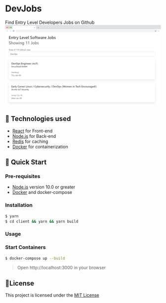 # DevJobs

Find Entry Level Developers Jobs on Github
![alt Mockup](.github/mockup.png)

## 🔨 Technologies used

- [React](http://reactjs.org/) for Front-end
- [Node.js](https://nodejs.org/en/) for Back-end
- [Redis](https://redis.io/) for caching
- [Docker](https://docs.docker.com/) for containerization

## 🚀 Quick Start

### Pre-requisites

- [Node.js](https://nodejs.org/en/) version 10.0 or greater
- [Docker](https://docs.docker.com/) and docker-compose

### Installation

```bash
$ yarn
$ cd client && yarn && yarn build
```

### Usage

### Start Containers

```bash
$ docker-compose up --build
```

> Open http://localhost:3000 in your browser

## 📝License

This project is licensed under the [MIT License](https://github.com/jeferson-sb/devjobs/blob/master/LICENSE.md)
